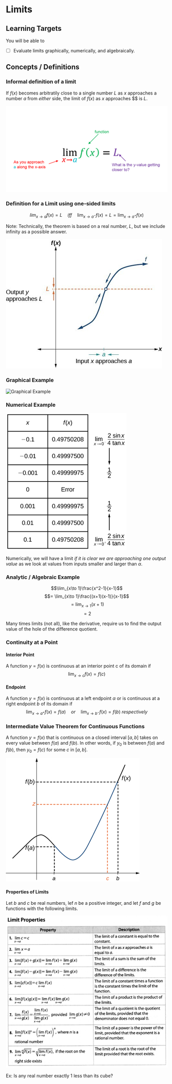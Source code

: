 # Limits

## Learning Targets

You will be able to
- [ ] Evaluate limits graphically, numerically, and algebraically.

## Concepts / Definitions

### Informal definition of a limit
If $f(x)$ becomes arbitratily close to a single number $L$ as $x$ approaches a number $a$ from _either_ side, the limit of $f(x)$ as $x$ approaches $$ is $L$.

![Limit Definition](../assets/calculus/limits_1.png)

### Definition for a Limit using one-sided limits
$$lim_{x\to a} f(x) = L\quad iff\quad \lim_{x\to a^-} f(x) = L = \lim_{x \to a^+} f(x)$$

Note: Technically, the theorem is based on a real number, $L$, but we include infinity as a possible answer.

![Input x approaches a](../assets/calculus/limits_2.jpg)


### Graphical Example
![Graphical Example](../assets/calculus/limits_3.jpg)

### Numerical Example
![Numerical Example](../assets/calculus/limits_4.jpg )

Numerically, we will have a limit _if it is clear we are approaching one output value_ as we look at values from inputs smaller and larger than $\alpha$.

### Analytic / Algebraic Example
$$\lim_{x\to 1}\frac{x^2-1}{x-1}$$
$$= \lim_{x\to 1}\frac{(x+1)(x-1)}{x-1}$$
$$= \lim_{x\to 1}(x+1)$$
$$= 2$$

Many times limits (not all), like the derivative, require us to find the output value of the hole of the difference quotient.

### Continuity at a Point

#### Interior Point
A function $y = f(x)$ is continuous at an interior point c of its domain if
$$\lim_{x\to c} f(x) = f(c)$$

#### Endpoint
A function $y = f(x)$ is continuous at a left endpoint $\alpha$ or is continuous at a right endpoint $b$ of its domain if
$$\lim_{x\to a^+} f(x) = f(a)\quad or\quad \lim_{x\to b^-} f(x) = f(b)\ respectively$$

### Intermediate Value Theorem for Continuous Functions

A function $y = f(x)$ that is continuous on a closed interval $[a, b]$ takes on every value between $f(a)$ and $f(b)$. In other words, if $y_0$ is between $f(a)$ and $f(b)$, then $y_0 = f(c)$ for some $c$ in $[a, b]$.

![Intermediate Value Theorem](../assets/calculus/limits_5.jpg)

#### Properties of Limits
Let $b$ and $c$ be real numbers, lef $n$ be a positive integer, and let $f$ and $g$ be functions with the following limits.

![Properties of Limits](../assets/calculus/limits_6.png)

Ex: Is any real number exactly 1 less than its cube?
